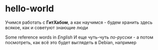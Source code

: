 # hello-world
Учимся работать с **ГитХабом**, а как научимся - будем хранить здесь всякое, как и советуют знающие люди

Some reference words in _English_
И еще чуть-чуть _по-русски_ - а потом посмотреть, как всё это будет выглядеть в Debian, например
